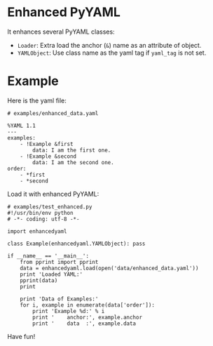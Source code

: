 # Enhanced PyYAML

It enhances several PyYAML classes:

* `Loader`: Extra load the anchor (`&`) name as an attribute of object. 
* `YAMLObject`: Use class name as the yaml tag if `yaml_tag` is not set.

# Example

Here is the yaml file:

    # examples/enhanced_data.yaml

    %YAML 1.1
    ---
    examples:
        - !Example &first
            data: I am the first one.
        - !Example &second
            data: I am the second one.
    order:
        - *first
        - *second

Load it with enhanced PyYAML:

    # examples/test_enhanced.py
    #!/usr/bin/env python
    # -*- coding: utf-8 -*-

    import enhancedyaml

    class Example(enhancedyaml.YAMLObject): pass

    if __name__ == '__main__':
        from pprint import pprint
        data = enhancedyaml.load(open('data/enhanced_data.yaml'))
        print 'Loaded YAML:'
        pprint(data)
        print

        print 'Data of Examples:'
        for i, example in enumerate(data['order']):
            print 'Example %d:' % i
            print '    anchor:', example.anchor
            print '    data  :', example.data

Have fun!
